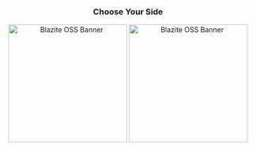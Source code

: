 <div align="center">
    <h3>Choose Your Side</h3>
    <img src="https://blazite.com/img/blaziteOSSdark.png#gh-dark-mode-only" alt="Blazite OSS Banner" height="240">
    <img src="https://blazite.com/img/BlaziteOSSlight.png#gh-light-mode-only" alt="Blazite OSS Banner" height="240">
</div>
